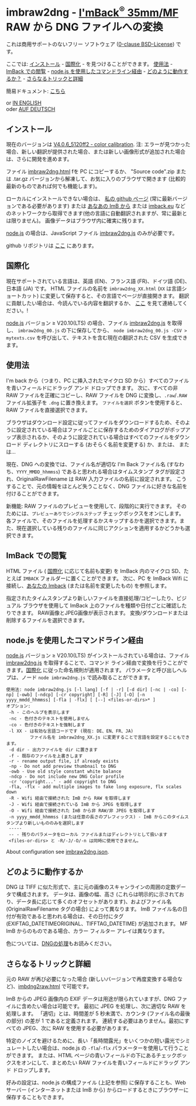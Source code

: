 <!-- SPDX-License-Identifier: 0BSD -->
# imbraw2dng - [I'mBack<sup>&reg;</sup>&nbsp;35mm/MF](https://imback.eu) RAW から DNG ファイルへの変換

これは商用サポートのないフリー ソフトウェア ([0-clause BSD-License](LICENSE.txt)) です。

ここでは: [インストール](#インストール) - [国際化](#国際化) - を見つけることができます。
[使用法](#使用法) - [ImBack での閲覧](#imback-での閲覧) - [node.js を使用したコマンドライン経由](#nodejs-を使用したコマンドライン経由) - [どのように動作するか？](#どのように動作するか) - [さらなるトリックと詳細](#さらなるトリックと詳細)

簡易ドキュメント: [こちら](https://shyrodgau.github.io/imbraw2dng/README_ja)

or [IN ENGLISH](https://shyrodgau.github.io/imbraw2dng/moredoc)  
oder [AUF DEUTSCH](https://shyrodgau.github.io/imbraw2dng/moredoc_de)

## インストール

現在のバージョンは [V4.0.6_5120ff2 - color calibration](https://github.com/shyrodgau/imbraw2dng/releases/tag/V4.0.6_5120ff2).
注: エラーが見つかった場合、新しい翻訳が提供された場合、または新しい画像形式が追加された場合は、さらに開発を進めます。

ファイル [imbraw2dng.html](https://github.com/shyrodgau/imbraw2dng/raw/master/imbraw2dng.html) fを PC にコピーするか、 
"Source code".zip または .tar.gz バージョンから解凍して、お気に入りのブラウザで開きます (比較的最新のものであれば何でも機能します)。

ローカルにインストールできない場合は、 [私の github ページ](https://shyrodgau.github.io/imbraw2dng/imbraw2dng.html) 
(常に最新バージョンである必要があります) または [あなあの ImB から](#ImBack-での閲覧) または [imback.eu](https://imback.eu/home/im-back-raw-dng-converter-ib35/) 
などのネットワークから取得できます(他の言語に自動翻訳されますが、常に最新とは限りません)。 画像データはブラウザ内に確実に残ります。


[node.js](#command-line-using-nodejs) の場合は、JavaScript ファイル [imbraw2dng.js](https://github.com/shyrodgau/imbraw2dng/raw/master/imbraw2dng.js) のみが必要です。

github リポジトリは [ここ](https://github.com/shyrodgau/imbraw2dng) にあります。

## 国際化

現在サポートされている言語は、英語 (EN)、フランス語 (FR)、ドイツ語 (DE)、日本語 (JA) です。 HTML ファイルの名前を `imbraw2dng_XX.html` (`XX` 
は言語ショートカット) に変更して保存すると、その言語でページが直接開きます。 翻訳に貢献したい場合は、今読んでいる内容を翻訳するか、
[ここ](https://shyrodgau.github.io/imbraw2dng/translations.xls) を見て連絡してください。!

[node.js](https://nodejs.org) バージョン &ge; V20.10(LTS) の場合、ファイル [imbraw2dng.js](https://github.com/shyrodgau/imbraw2dng/raw/master/imbraw2dng.js) を取得し、
`imbraw2dng_00.js` の下に保存してから、 `node imbraw2dng_00.js -CSV > mytexts.csv` を呼び出して、テキストを含む現在の翻訳された CSV を生成できます。


## 使用法

I'm back から（つまり、PC に挿入されたマイクロ SD から）すべてのファイルを青いフィールドにドラッグ アンド ドロップできます。 次に、すべての非 RAW ファイルを正確にコピーし、RAW ファイルを DNG に変換し、`.raw`/`.RAW` ファイル拡張子を `.dng` に置き換えます。 `ファイルを選択` ボタンを使用すると、RAW ファイルを直接選択できます。

ブラウザはダウンロード設定に従ってファイルをダウンロードするため、そのように設定されている場合はファイルごとに保存するためのダイアログがポップアップ表示されるか、そのように設定されている場合はすべてのファイルをダウンロード ディレクトリにスローする (おそらく名前を変更する) か、または、 または...

現在、DNG への変換では、ファイル名が適切な I'm Back ファイル名 (すなわち、`YYYY_MMDD_hhmmss`) であると思われる場合はタイムスタンプ タグが設定され、OriginalRawFilename は RAW 入力ファイルの名前に設定されます。 こうすることで、元の情報をほとんど失うことなく、DNG ファイルに好きな名前を付けることができます。

新機能: RAW ファイルのプレビューを使用して、段階的に実行できます。 そのためには、`プレビューありでシングルステップ` チェックボックスをオンにします。 各ファイルで、そのファイルを処理するかスキップするかを選択できます。また、現在選択している残りのファイルに同じアクションを適用するかどうかも選択できます。

## ImBack での閲覧

HTML ファイル ( [国際化](#国際化) に応じて名前も変更) を ImBack 内のマイクロ SD、たとえば `IMBACK` フォルダーに置くことができます。 次に、PC を ImBack Wifi に接続し、[あなたの Imback](http://192.168.1.254/IMBACK/imbraw2dng.html) (または名前を変更したもの) を参照します。

指定されたタイムスタンプより新しいファイルを直接処理/コピーしたり、ビジュアル ブラウザを使用して ImBack 上のファイルを種類や日付ごとに確認したりできます。 RAW画像とJPEG画像が表示されます。 変換/ダウンロードまたは削除するファイルを選択できます。

## node.js を使用したコマンドライン経由

[node.js](https://nodejs.org) バージョン &ge; V20.10(LTS) がインストールされている場合は、ファイル 
[imbraw2dng.js](https://github.com/shyrodgau/imbraw2dng/raw/master/imbraw2dng.js) を取得することで、コマンド ライン経由で変換を行うことができます。[国際化](#internationalization) に従った命名規則が適用されます。
パラメータと呼び出しヘルプは、ノード `node imbraw2dng.js` で読み取ることができます。
```
使用法: node imbraw2dng.js [-l lang] [-f | -r] [-d dir] [-nc | -co] [-np] [-owb] [-ndcp] [-cr copyright] [-R] [-J] [-O] [-n yyyy_mmdd_hhmmss] [-fla | -flx] [ [--] <files-or-dirs>* ]
オプション:
 -h - このヘルプを表示します
 -nc - 色付きのテキストを使用しません
 -co - 色付きのテキストを強制します
 -l XX - は有効な言語コードです (現在: DE、EN、FR、JA)
         ファイル名を imbraw2dng_XX.js に変更することで言語を設定することもできます。
 -d dir - 出力ファイルを dir に置きます
 -f - 既存のファイルを上書きします
 -r - rename output file, if already exists
 -np - Do not add preview thumbnail to DNG
 -owb - Use old style constant white balance
 -ndcp - Do not include new DNG Color profile
 -cr 'copyright...' - add copyright to DNG
 -fla, -flx - add multiple images to fake long exposure, flx scales down
 -R - Wifi 経由で接続された ImB から RAW を取得します
 -J - Wifi 経由で接続されている ImB から JPEG を取得します
 -O - Wifi 経由で接続された ImB から非 RAW/非 JPEG を取得します
 -n yyyy_mmdd_hhmmss (または任意の長さのプレフィックス) - ImB からこのタイムスタンプより新しいもののみを選択します
 -----
 -- - 残りのパラメータをローカル ファイルまたはディレクトリとして扱います
 <files-or-dirs> と -R/-J/-O/-n は同時に使用できません。
```

About configuration see [imbraw2dng.json](imbraw2dng.json).

## どのように動作するか

DNG は TIFF に似た形式で、主に元の画像のスキャンラインの周囲の定数データで構成されます。 データは、画像の幅、高さ 
(これらは明示的に示されており、データ長に応じて多くのオフセットがあります)、およびファイル名 (OriginalRawFilename タグの場合) によって異なります。 ImB 
ファイル名の日付が有効であると思われる場合は、その日付にタグ (EXIFTAG_DATETIMEORIGINAL、TIFFTAG_DATETIME) が追加されます。 MF ImB からのものである場合、カラー フィルター アレイは異なります。

色については、[DNGの処理](README_ja#DNG-の処理)もお読みください。


## さらなるトリックと詳細

元の RAW が再び必要になった場合 (新しいバージョンで再度変換する場合など)、[imbdng2raw.html](https://shyrodgau.github.io/imbraw2dng/imbdng2raw.html) で可能です。

ImB からの JPEG 画像内の EXIF データは用途が限られていますが、DNG ファイルに含めたい場合は可能です。 最初に JPEG を処理し、次に適切な RAW を処理します。
「適切」とは、時間差が 5 秒未満で、カウンタ (ファイル名の最後の部分) の差が 1 であると定義されます。 連続する必要はありません。最初にすべての JPEG、次に RAW を使用する必要があります。

特定のノイズを避けるために、長い「長時間露光」をいくつかの短い露光でシミュレートしたい場合は、node.js の `-fla`/`-flx` パラメーターを使用して行うことができます。
または、HTML ページの青いフィールドの下にあるチェックボックスをオンにして、まとめたい RAW ファイルを青いフィールドにドラッグ アンド ドロップします。

好みの設定は、node.js の構成ファイル (上記を参照) に保存することも、Web サーバー (インターネットまたは ImB から) からロードするときにブラウザーに保存することもできます。

